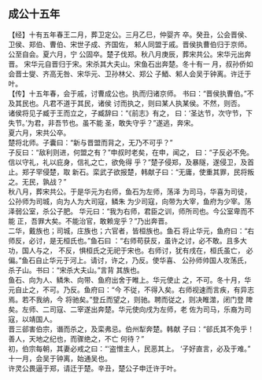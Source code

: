 ## 成公十五年

【经】十有五年春王二月，葬卫定公。三月乙巳，仲婴齐
卒。癸丑，公会晋侯、卫侯、郑伯、曹伯、宋世子成、齐国佐，
邾人同盟于戚。晋侯执曹伯归于京师。公至自会。夏六月，宁
公固卒。楚子伐郑。秋八月庚辰，葬宋共公。宋华元出奔晋。
宋华元自晋归于宋。宋杀其大夫山。宋鱼石出奔楚。冬十有一
月，叔孙侨如会晋士燮、齐高无咎、宋华元、卫孙林父、郑公
子鯂、邾人会吴于钟离。许迁于叶。  
【传】十五年春，会于戚，讨曹成公也。执而归诸京师。
书曰：“晋侯执曹伯。”不及其民也。凡君不道于其民，诸侯
讨而执之，则曰某人执某侯。不然，则否。  
诸侯将见子臧于王而立之，子臧辞曰：“《前志》有之，
曰：‘圣达节，次守节，下失节。’为君，非吾节也。虽不能
圣，敢失守乎？”遂逃，奔宋。  
夏六月，宋共公卒。  
楚将北师。子囊曰：“新与晋盟而背之，无乃不可乎？”  
子反曰：“敌利则进，何盟之有？”申叔时老矣，在申，闻之，
曰：“子反必不免。信以守礼，礼以庇身，信礼之亡，欲免得
乎？”楚子侵郑，及暴隧，遂侵卫，及首止。郑子罕侵楚，取
新石。栾武子欲报楚，韩献子曰：“无庸，使重其罪，民将叛
之。无民，孰战？”  
秋八月，葬宋共公。于是华元为右师，鱼石为左师，荡泽
为司马，华喜为司徒，公孙师为司城，向为人为大司寇，鳞朱
为少司寇，向带为大宰，鱼府为少宰。荡泽弱公室，杀公子肥。
华元曰：“我为右师，君臣之训，师所司也。今公室卑而不能
正，吾罪大矣。不能治官，敢赖宠乎？”乃出奔晋。  
二华，戴族也；司城，庄族也；六官者，皆桓族也。鱼石
将止华元，鱼府曰：“右师反，必讨，是无桓氏也。”鱼石曰
：“右师苟获反，虽许之讨，必不敢。且多大功，国人与之，
不反，惧桓氏之无祀于宋也。右师讨，犹有戌在，桓氏虽亡，
必偏。”鱼石自止华元于河上。请讨，许之，乃反。使华喜、
公孙师帅国人攻荡氏，杀子山。书曰：“宋杀大夫山。”言背
其族也。  
鱼石、向为人、鳞朱、向带、鱼府出舍于睢上。华元使止
之，不可。冬十月，华元自止之，不可。乃反。鱼府曰：“今
不従，不得入矣。右师视速而言疾，有异志焉。若不我纳，今
将驰矣。”登丘而望之，则驰。聘而従之，则决睢澨，闭门登
陴矣。左师、二司寇、二宰遂出奔楚。华元使向戌为左师，老
佐为司马，乐裔为司寇，以靖国人。  
晋三郤害伯宗，谮而杀之，及栾弗忌。伯州犁奔楚。韩献
子曰：“郤氏其不免乎！善人，天地之纪也，而骤绝之，不亡
何待？”  
初，伯宗每朝，其妻必戒之曰：“‘盗憎主人，民恶其上。
‘子好直言，必及于难。”
十一月，会吴于钟离，始通吴也。  
许灵公畏逼于郑，请迁于楚。辛丑，楚公子申迁许于叶。  

